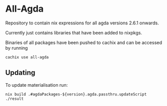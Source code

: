 # All-Agda

Repository to contain nix expressions for all agda versions 2.6.1 onwards.

Currently just contains libraries that have been added to nixpkgs.

Binaries of all packages have been pushed to cachix and can be accessed by running
```
cachix use all-agda
```

## Updating

To update materialisation run:

```
nix build .#agdaPackages-${version}.agda.passthru.updateScript
./result
```
